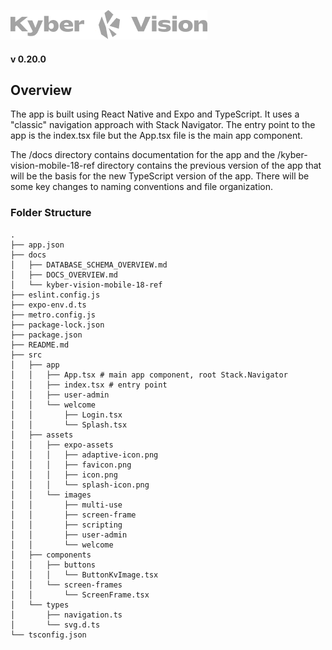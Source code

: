 ![Kyber Vision Mobile Logo](./src/assets/images/multi-use/kyberVisionLogo01.png)

#### v 0.20.0

## Overview

The app is built using React Native and Expo and TypeScript. It uses a "classic" navigation approach with Stack Navigator. The entry point to the app is the index.tsx file but the App.tsx file is the main app component.

The /docs directory contains documentation for the app and the /kyber-vision-mobile-18-ref directory contains the previous version of the app that will be the basis for the new TypeScript version of the app. There will be some key changes to naming conventions and file organization.

### Folder Structure

```
.
├── app.json
├── docs
│   ├── DATABASE_SCHEMA_OVERVIEW.md
│   ├── DOCS_OVERVIEW.md
│   └── kyber-vision-mobile-18-ref
├── eslint.config.js
├── expo-env.d.ts
├── metro.config.js
├── package-lock.json
├── package.json
├── README.md
├── src
│   ├── app
│   │   ├── App.tsx # main app component, root Stack.Navigator
│   │   ├── index.tsx # entry point
│   │   ├── user-admin
│   │   └── welcome
│   │       ├── Login.tsx
│   │       └── Splash.tsx
│   ├── assets
│   │   ├── expo-assets
│   │   │   ├── adaptive-icon.png
│   │   │   ├── favicon.png
│   │   │   ├── icon.png
│   │   │   └── splash-icon.png
│   │   └── images
│   │       ├── multi-use
│   │       ├── screen-frame
│   │       ├── scripting
│   │       ├── user-admin
│   │       └── welcome
│   ├── components
│   │   ├── buttons
│   │   │   └── ButtonKvImage.tsx
│   │   └── screen-frames
│   │       └── ScreenFrame.tsx
│   └── types
│       ├── navigation.ts
│       └── svg.d.ts
└── tsconfig.json
```
